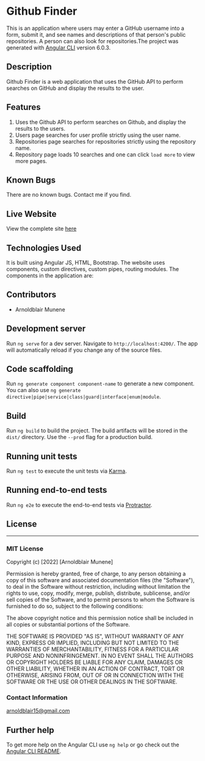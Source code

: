 # Github Finder

This is an application where users may enter a GitHub username into a form, submit it, and see names and descriptions of that person's public repositories. A person can also look for repositories.The project was generated with [Angular CLI](https://github.com/angular/angular-cli) version 6.0.3.

## Description
Github Finder is a web application that uses the GitHub API to perform searches on GitHub and display the results to the user.

## Features

1. Uses the Github API to perform searches on Github, and display the results to the users.
2. Users page searches for user profile strictly using the user name.
3. Repositories page searches for repositories strictly using the repository name.
4. Repository page loads 10  searches and one can click `load more` to view more pages.





## Known Bugs
There are no known bugs. Contact me if you find.


## Live Website
View the complete site [here](https://SophiaNM.github.io/GithubFinder/Github/)

## Technologies Used
It is built using Angular JS, HTML, Bootstrap.
The website uses components, custom directives, custom pipes, routing modules.
The components in the application are:

## Contributors
 - Arnoldblair Munene

## Development server

Run `ng serve` for a dev server. Navigate to `http://localhost:4200/`. The app will automatically reload if you change any of the source files.

## Code scaffolding

Run `ng generate component component-name` to generate a new component. You can also use `ng generate directive|pipe|service|class|guard|interface|enum|module`.

## Build

Run `ng build` to build the project. The build artifacts will be stored in the `dist/` directory. Use the `--prod` flag for a production build.

## Running unit tests

Run `ng test` to execute the unit tests via [Karma](https://karma-runner.github.io).

## Running end-to-end tests

Run `ng e2e` to execute the end-to-end tests via [Protractor](http://www.protractortest.org/).

## License
---------
### MIT License

Copyright (c) [2022] [Arnoldblair Munene]

Permission is hereby granted, free of charge, to any person obtaining a copy
of this software and associated documentation files (the "Software"), to deal
in the Software without restriction, including without limitation the rights
to use, copy, modify, merge, publish, distribute, sublicense, and/or sell
copies of the Software, and to permit persons to whom the Software is
furnished to do so, subject to the following conditions:

The above copyright notice and this permission notice shall be included in all
copies or substantial portions of the Software.

THE SOFTWARE IS PROVIDED "AS IS", WITHOUT WARRANTY OF ANY KIND, EXPRESS OR
IMPLIED, INCLUDING BUT NOT LIMITED TO THE WARRANTIES OF MERCHANTABILITY,
FITNESS FOR A PARTICULAR PURPOSE AND NONINFRINGEMENT. IN NO EVENT SHALL THE
AUTHORS OR COPYRIGHT HOLDERS BE LIABLE FOR ANY CLAIM, DAMAGES OR OTHER
LIABILITY, WHETHER IN AN ACTION OF CONTRACT, TORT OR OTHERWISE, ARISING FROM,
OUT OF OR IN CONNECTION WITH THE SOFTWARE OR THE USE OR OTHER DEALINGS IN THE
SOFTWARE.


### Contact Information
arnoldblair15@gmail.com

## Further help

To get more help on the Angular CLI use `ng help` or go check out the [Angular CLI README](https://github.com/angular/angular-cli/blob/master/README.md).
